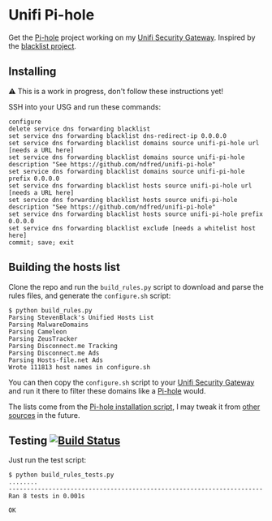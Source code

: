 # Unifi Pi-hole

Get the [Pi-hole](https://github.com/pi-hole/pi-hole) project working on my [Unifi Security Gateway](https://www.ui.com/unifi-routing/usg/). Inspired by the [blacklist project](https://github.com/britannic/blacklist).

## Installing

⚠️ This is a work in progress, don't follow these instructions yet!

SSH into your USG and run these commands:

	configure
	delete service dns forwarding blacklist
	set service dns forwarding blacklist dns-redirect-ip 0.0.0.0
	set service dns forwarding blacklist domains source unifi-pi-hole url [needs a URL here]
	set service dns forwarding blacklist domains source unifi-pi-hole description "See https://github.com/ndfred/unifi-pi-hole"
	set service dns forwarding blacklist domains source unifi-pi-hole prefix 0.0.0.0
	set service dns forwarding blacklist hosts source unifi-pi-hole url [needs a URL here]
	set service dns forwarding blacklist hosts source unifi-pi-hole description "See https://github.com/ndfred/unifi-pi-hole"
	set service dns forwarding blacklist hosts source unifi-pi-hole prefix 0.0.0.0
	set service dns forwarding blacklist exclude [needs a whitelist host here]
	commit; save; exit

## Building the hosts list

Clone the repo and run the `build_rules.py` script to download and parse the rules files, and generate the `configure.sh` script:

    $ python build_rules.py
    Parsing StevenBlack's Unified Hosts List
    Parsing MalwareDomains
    Parsing Cameleon
    Parsing ZeusTracker
    Parsing Disconnect.me Tracking
    Parsing Disconnect.me Ads
    Parsing Hosts-file.net Ads
    Wrote 111813 host names in configure.sh

You can then copy the `configure.sh` script to your [Unifi Security Gateway](https://www.ui.com/unifi-routing/usg/) and run it there to filter these domains like a [Pi-hole](https://github.com/pi-hole/pi-hole) would.

The lists come from the [Pi-hole installation script](https://github.com/pi-hole/pi-hole/blob/master/automated%20install/basic-install.sh), I may tweak it from [other sources](https://firebog.net) in the future.

## Testing [![Build Status](https://travis-ci.com/ndfred/unifi-pi-hole.svg?branch=master)](https://travis-ci.com/ndfred/unifi-pi-hole/)

Just run the test script:

	$ python build_rules_tests.py 
	........
	----------------------------------------------------------------------
	Ran 8 tests in 0.001s

	OK
